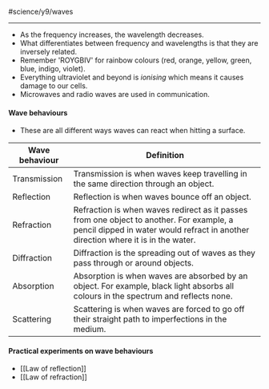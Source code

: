 #science/y9/waves

---
- As the frequency increases, the wavelength decreases.
- What differentiates between frequency and wavelengths is that they are inversely related.
- Remember 'ROYGBIV' for rainbow colours (red, orange, yellow, green, blue, indigo, violet).
- Everything ultraviolet and beyond is *ionising* which means it causes damage to our cells.
- Microwaves and radio waves are used in communication.

#### Wave behaviours

- These are all different ways waves can react when hitting a surface.

| Wave behaviour | Definition                                                                                                                                                                    |
| -------------- | ----------------------------------------------------------------------------------------------------------------------------------------------------------------------------- |
| Transmission   | Transmission is when waves keep travelling in the same direction through an object.                                                                                           |
| Reflection     | Reflection is when waves bounce off an object.                                                                                                                                |
| Refraction     | Refraction is when waves redirect as it passes from one object to another. For example, a pencil dipped in water would refract in another direction where it is in the water. | 
| Diffraction    | Diffraction is the spreading out of waves as they pass through or around objects.                                                                                                                                                                              |
| Absorption     | Absorption is when waves are absorbed by an object. For example, black light absorbs all colours in the spectrum and reflects none.                                           |
| Scattering     | Scattering is when waves are forced to go off their straight path to imperfections in the medium.                                                                                                                                                                          |


#### Practical experiments on wave behaviours
- [[Law of reflection]]
- [[Law of refraction]]